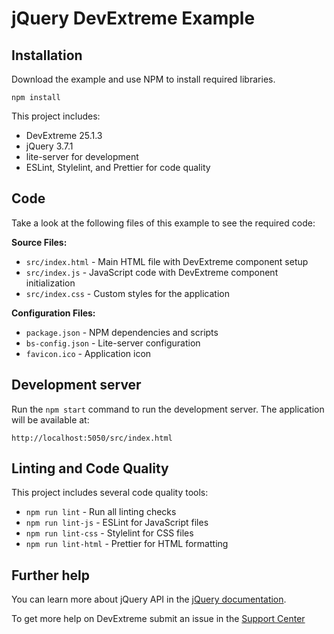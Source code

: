 # jQuery DevExtreme Example

## Installation

Download the example and use NPM to install required libraries.

```
npm install
```

This project includes:
- DevExtreme 25.1.3
- jQuery 3.7.1
- lite-server for development
- ESLint, Stylelint, and Prettier for code quality

## Code

Take a look at the following files of this example to see the required code:

**Source Files:**
- `src/index.html` - Main HTML file with DevExtreme component setup
- `src/index.js` - JavaScript code with DevExtreme component initialization
- `src/index.css` - Custom styles for the application

**Configuration Files:**
- `package.json` - NPM dependencies and scripts
- `bs-config.json` - Lite-server configuration
- `favicon.ico` - Application icon

## Development server

Run the `npm start` command to run the development server. The application will be available at:
```
http://localhost:5050/src/index.html
```

## Linting and Code Quality

This project includes several code quality tools:
- `npm run lint` - Run all linting checks
- `npm run lint-js` - ESLint for JavaScript files
- `npm run lint-css` - Stylelint for CSS files  
- `npm run lint-html` - Prettier for HTML formatting

## Further help

You can learn more about jQuery API in the [jQuery documentation](https://api.jquery.com/).

To get more help on DevExtreme submit an issue in the [Support Center](https://supportcenter.devexpress.com/ticket/create)
